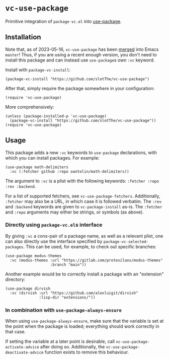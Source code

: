 # `vc-use-package`

Primitive integration of `package-vc.el` into [use-package].

## Installation

Note that, as of 2023-05-16, `vc-use-package` has been
[merged](https://git.savannah.gnu.org/cgit/emacs.git/commit/?id=2ce279680bf9c1964e98e2aa48a03d6675c386fe)
into Emacs `master`!
Thus, if you are using a recent enough version,
you don't need to install this package and can instead use `use-package`s own `:vc` keyword.

Install with `package-vc-install`:

``` emacs-lisp
(package-vc-install "https://github.com/slotThe/vc-use-package")
```

After that, simply require the package somewhere in your configuration:

``` emacs-lisp
(require 'vc-use-package)
```

More comprehensively:

``` emacs-lisp
(unless (package-installed-p 'vc-use-package)
  (package-vc-install "https://github.com/slotThe/vc-use-package"))
(require 'vc-use-package)
```

## Usage

This package adds a new `:vc` keywords to `use-package` declarations,
with which you can install packages.  For example:

``` emacs-lisp
(use-package math-delimiters
  :vc (:fetcher github :repo oantolin/math-delimiters))
```

The argument to `:vc` is a plist with the following keywords: `:fetcher
:repo :rev :backend`.

For a list of supported fetchers, see `vc-use-package-fetchers`.
Additionally, `:fetcher` may also be a URL, in which case it is followed
verbatim.  The `:rev` and `:backend` keywords are given to
`vc-package-install` as-is.  The `:fetcher` and `:repo` arguments may
either be strings, or symbols (as above).

### Directly using `package-vc.el`s interface

By giving `:vc` a cons-pair of a package name, as well as a relevant
plist, one can also directly use the interface specified by
`package-vc-selected-packages`.  This can be used, for example, to check
out specific branches:

``` emacs-lisp
(use-package modus-themes
  :vc (modus-themes :url "https://gitlab.com/protesilaos/modus-themes"
                    :branch "main"))
```

Another example would be to correctly install a package with an
"extension" directory:

``` emacs-lisp
(use-package dirvish
  :vc (dirvish :url "https://github.com/alexluigit/dirvish"
               :lisp-dir "extensions/"))
```

### In combination with `use-package-always-ensure`

When using `use-package-always-ensure`, make sure that the variable is
set at the point when the package is loaded; everything should work
correctly in that case.

If setting the variable at a later point is desirable, call
`vc-use-package-activate-advice` after doing so.  Additionally, the
`vc-use-package-deactivate-advice` function exists to remove this
behaviour.

[use-package]: https://github.com/jwiegley/use-package/
